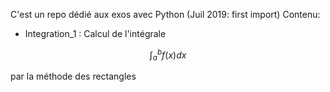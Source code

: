 C'est un repo dédié aux exos avec Python (Juil 2019: first import)
Contenu:
* Integration_1 :
Calcul de l'intégrale 
```math
\int_a^b f(x) dx
```
par la méthode des rectangles



